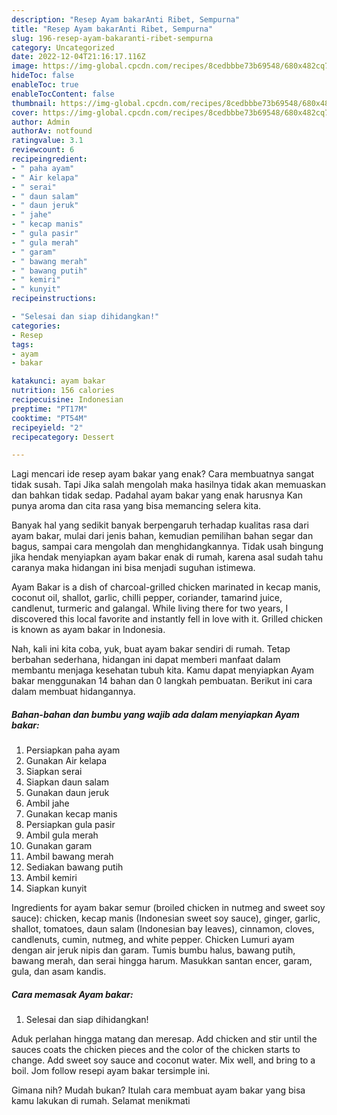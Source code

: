 ```yaml
---
description: "Resep Ayam bakarAnti Ribet, Sempurna"
title: "Resep Ayam bakarAnti Ribet, Sempurna"
slug: 196-resep-ayam-bakaranti-ribet-sempurna
category: Uncategorized
date: 2022-12-04T21:16:17.116Z
image: https://img-global.cpcdn.com/recipes/8cedbbbe73b69548/680x482cq70/ayam-bakar-foto-resep-utama.jpg
hideToc: false
enableToc: true
enableTocContent: false
thumbnail: https://img-global.cpcdn.com/recipes/8cedbbbe73b69548/680x482cq70/ayam-bakar-foto-resep-utama.jpg
cover: https://img-global.cpcdn.com/recipes/8cedbbbe73b69548/680x482cq70/ayam-bakar-foto-resep-utama.jpg
author: Admin
authorAv: notfound
ratingvalue: 3.1
reviewcount: 6
recipeingredient:
- " paha ayam"
- " Air kelapa"
- " serai"
- " daun salam"
- " daun jeruk"
- " jahe"
- " kecap manis"
- " gula pasir"
- " gula merah"
- " garam"
- " bawang merah"
- " bawang putih"
- " kemiri"
- " kunyit"
recipeinstructions:

- "Selesai dan siap dihidangkan!"
categories:
- Resep
tags:
- ayam
- bakar

katakunci: ayam bakar 
nutrition: 156 calories
recipecuisine: Indonesian
preptime: "PT17M"
cooktime: "PT54M"
recipeyield: "2"
recipecategory: Dessert

---
```



Lagi mencari ide resep ayam bakar yang enak? Cara membuatnya sangat tidak susah. Tapi Jika salah mengolah maka hasilnya tidak akan memuaskan dan bahkan tidak sedap. Padahal ayam bakar yang enak harusnya Kan punya aroma dan cita rasa yang bisa memancing selera kita.


Banyak hal yang sedikit banyak berpengaruh terhadap kualitas rasa dari ayam bakar, mulai dari jenis bahan, kemudian pemilihan bahan segar dan bagus, sampai cara mengolah dan menghidangkannya. Tidak usah bingung jika hendak menyiapkan ayam bakar enak di rumah, karena asal sudah tahu caranya maka hidangan ini bisa menjadi suguhan istimewa.

Ayam Bakar is a dish of charcoal-grilled chicken marinated in kecap manis, coconut oil, shallot, garlic, chilli pepper, coriander, tamarind juice, candlenut, turmeric and galangal. While living there for two years, I discovered this local favorite and instantly fell in love with it. Grilled chicken is known as ayam bakar in Indonesia.


Nah, kali ini kita coba, yuk, buat ayam bakar sendiri di rumah. Tetap berbahan sederhana, hidangan ini dapat memberi manfaat dalam membantu menjaga kesehatan tubuh kita. Kamu dapat menyiapkan Ayam bakar menggunakan 14 bahan dan 0 langkah pembuatan. Berikut ini cara dalam membuat hidangannya.

<!--inarticleads1-->

##### Bahan-bahan dan bumbu yang wajib ada dalam menyiapkan Ayam bakar:

1. Persiapkan  paha ayam
1. Gunakan  Air kelapa
1. Siapkan  serai
1. Siapkan  daun salam
1. Gunakan  daun jeruk
1. Ambil  jahe
1. Gunakan  kecap manis
1. Persiapkan  gula pasir
1. Ambil  gula merah
1. Gunakan  garam
1. Ambil  bawang merah
1. Sediakan  bawang putih
1. Ambil  kemiri
1. Siapkan  kunyit


Ingredients for ayam bakar semur (broiled chicken in nutmeg and sweet soy sauce): chicken, kecap manis (Indonesian sweet soy sauce), ginger, garlic, shallot, tomatoes, daun salam (Indonesian bay leaves), cinnamon, cloves, candlenuts, cumin, nutmeg, and white pepper. Chicken Lumuri ayam dengan air jeruk nipis dan garam. Tumis bumbu halus, bawang putih, bawang merah, dan serai hingga harum. Masukkan santan encer, garam, gula, dan asam kandis. 

<!--inarticleads2-->

##### Cara memasak Ayam bakar:


1. Selesai dan siap dihidangkan!

Aduk perlahan hingga matang dan meresap. Add chicken and stir until the sauces coats the chicken pieces and the color of the chicken starts to change. Add sweet soy sauce and coconut water. Mix well, and bring to a boil. Jom follow resepi ayam bakar tersimple ini. 

Gimana nih? Mudah bukan? Itulah cara membuat ayam bakar yang bisa kamu lakukan di rumah. Selamat menikmati
